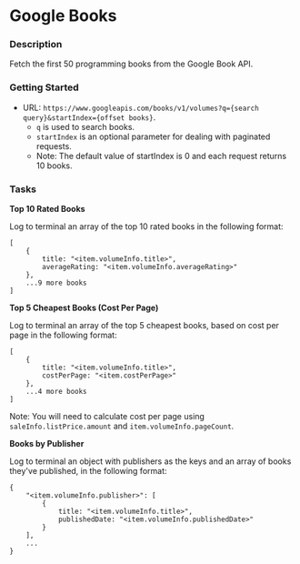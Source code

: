 # Google Books

### Description

Fetch the first 50 programming books from the Google Book API.

### Getting Started

- URL: `https://www.googleapis.com/books/v1/volumes?q={search query}&startIndex={offset books}`.
  - `q` is used to search books.
  - `startIndex` is an optional parameter for dealing with paginated requests.
  - Note: The default value of startIndex is 0 and each request returns 10 books.

### Tasks

**Top 10 Rated Books**

Log to terminal an array of the top 10 rated books in the following format:

```
[
	{
		title: "<item.volumeInfo.title>",
		averageRating: "<item.volumeInfo.averageRating>"
	},
	...9 more books
]
```

**Top 5 Cheapest Books (Cost Per Page)**

Log to terminal an array of the top 5 cheapest books, based on cost per page in the following format:

```
[
	{
		title: "<item.volumeInfo.title>",
		costPerPage: "<item.costPerPage>"
	},
	...4 more books
]
```

Note: You will need to calculate cost per page using `saleInfo.listPrice.amount` and `item.volumeInfo.pageCount`.

**Books by Publisher**

Log to terminal an object with publishers as the keys and an array of books they've published, in the following format:

```
{
	"<item.volumeInfo.publisher>": [
		{
			title: "<item.volumeInfo.title>",
			publishedDate: "<item.volumeInfo.publishedDate>"
		}
	],
	...
}
```
